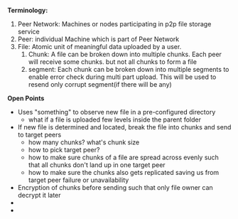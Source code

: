 
**Terminology:** 

1. Peer Network: Machines or nodes participating in p2p file storage service
2. Peer: individual Machine which is part of Peer Network
3. File: Atomic unit of meaningful data uploaded by a user. 
	1. Chunk: A file can be broken down into multiple chunks. Each peer will receive some chunks. but not all chunks to form a file 
	2. segment: Each chunk can be broken down into multiple segments to enable error check during multi part upload. This will be used to resend only corrupt segment(if there will be any) 
	

**Open Points**

- Uses "something" to observe new file in a pre-configured directory
	- what if a file is uploaded few levels inside the parent folder
- If new file is determined and located, break the file into chunks and send to target peers
	- how many chunks? what's chunk size
	- how to pick target peer?
	- how to make sure chunks of a file are spread across evenly such that all chunks don't land up in one target peer
	- how to make sure the chunks also gets replicated saving us from target peer failure or unavailability
- Encryption of chunks before sending such that only file owner can decrypt it later
- 
- 
